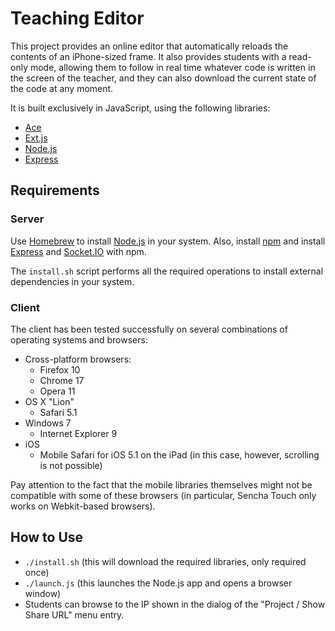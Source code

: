 Teaching Editor
===============

This project provides an online editor that automatically reloads the
contents of an iPhone-sized frame. It also provides students with a
read-only mode, allowing them to follow in real time whatever code is
written in the screen of the teacher, and they can also download the
current state of the code at any moment.

It is built exclusively in JavaScript, using the following libraries:

- [Ace][1]
- [Ext.js][2]
- [Node.js][3]
- [Express][4]

Requirements
------------

### Server

Use [Homebrew][6] to install [Node.js][3] in your system. Also, install
[npm][9] and install [Express][4] and [Socket.IO][11] with npm.

The `install.sh` script performs all the required operations to install
external dependencies in your system.

### Client

The client has been tested successfully on several combinations of
operating systems and browsers:

- Cross-platform browsers:
    - Firefox 10
    - Chrome 17 
    - Opera 11
- OS X "Lion"
    - Safari 5.1
- Windows 7
    - Internet Explorer 9
- iOS
    - Mobile Safari for iOS 5.1 on the iPad (in this case, however,
      scrolling is not possible)

Pay attention to the fact that the mobile libraries themselves might not
be compatible with some of these browsers (in particular, Sencha Touch
only works on Webkit-based browsers).

How to Use
----------

- `./install.sh` (this will download the required libraries, only
  required once)
- `./launch.js` (this launches the Node.js app and opens a browser
  window)
- Students can browse to the IP shown in the dialog of the "Project /
  Show Share URL" menu entry.


[1]:http://ace.ajax.org/
[2]:http://www.sencha.com/products/extjs/
[3]:http://nodejs.org/
[4]:http://expressjs.com/
[6]:http://mxcl.github.com/homebrew/
[7]:http://jquerymobile.com/
[8]:http://www.sencha.com/products/touch
[9]:http://npmjs.org/
[11]:http://socket.io/

